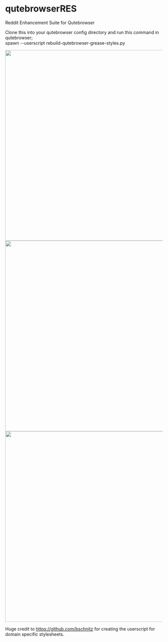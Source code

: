 # qutebrowserRES
Reddit Enhancement Suite for Qutebrowser

Clone this into your qutebrowser config directory and run this command in qutebrowser;<br>
spawn --userscript rebuild-qutebrowser-grease-styles.py

<img style="width:608px" src="https://user-images.githubusercontent.com/69459954/207030260-75993b3b-0ce6-4f23-ac1d-22cc4a2b07f5.png" />
<img style="width:608px" src="https://user-images.githubusercontent.com/69459954/207030253-7db83694-9350-442a-8ad8-7da149fcee03.png" />
<img style="width:608px" src="https://user-images.githubusercontent.com/69459954/207030260-75993b3b-0ce6-4f23-ac1d-22cc4a2b07f5.png" />

Huge credit to https://github.com/bschnitz for creating the userscript for domain specific stylesheets.
